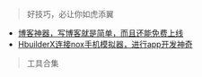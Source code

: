 > 好技巧，必让你如虎添翼

+ [博客神器，写博客就是简单，而且还能免费上线](tips/docsify/)
+ [HbuilderX连接nox手机模拟器，进行app开发神奇](tips/noxHubilder/)

> 工具合集

<color-tool></color-tool>

